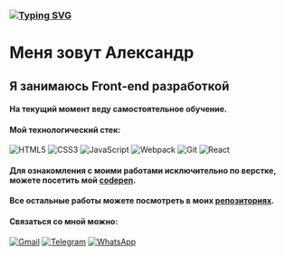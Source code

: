 ### [![Typing SVG](https://readme-typing-svg.herokuapp.com?font=Caveat&color=%23FC0FC0&size=32&lines=Hello;%D0%94%D0%BE%D0%B1%D1%80%D0%BE+%D0%BF%D0%BE%D0%B6%D0%B0%D0%BB%D0%BE%D0%B2%D0%B0%D1%82%D1%8C+%D0%BD%D0%B0+%D0%BC%D0%BE%D0%B9+github)](https://git.io/typing-svg)

 # Меня зовут Александр <br>
 ## Я занимаюсь Front-end разработкой
#### На текущий момент веду самостоятельное обучение.<br>
#### Мой технологический стек:<br>
![HTML5](https://img.shields.io/badge/html5-%23E34F26.svg?style=for-the-badge&logo=html5&logoColor=white)
![CSS3](https://img.shields.io/badge/css3-%231572B6.svg?style=for-the-badge&logo=css3&logoColor=white)
![JavaScript](https://img.shields.io/badge/javascript-%23323330.svg?style=for-the-badge&logo=javascript&logoColor=%23F7DF1E)
![Webpack](https://img.shields.io/badge/webpack-%238DD6F9.svg?style=for-the-badge&logo=webpack&logoColor=black)
![Git](https://img.shields.io/badge/git-%23F05033.svg?style=for-the-badge&logo=git&logoColor=white)
![React](https://img.shields.io/badge/react-%2320232a.svg?style=for-the-badge&logo=react&logoColor=%2361DAFB)<br>
#### Для ознакомления с моими работами исключительно по верстке, можете посетить мой [codepen](https://codepen.io/ReDnor "Верстка").<br>
#### Все остальные работы можете посмотреть в моих [репозиториях](https://github.com/Re-Dnor?tab=repositories "Работы").<br>
#### Связаться со мной можно:<br>
[![Gmail](https://img.shields.io/badge/Gmail-D14836?style=for-the-badge&logo=gmail&logoColor=white)](mailto:awmokshin@gmail.com "gmail")
[![Telegram](https://img.shields.io/badge/Telegram-2CA5E0?style=for-the-badge&logo=telegram&logoColor=white)](tg://resolve?domain=ReDnor "telegram")
[![WhatsApp](https://img.shields.io/badge/WhatsApp-25D366?style=for-the-badge&logo=whatsapp&logoColor=white)](https://wa.me/+79373502907 "whatsapp")

